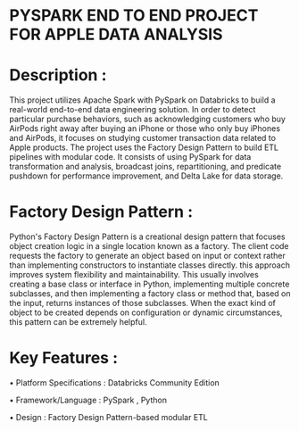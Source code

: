 # PYSPARK END TO END PROJECT FOR APPLE DATA ANALYSIS

# Description :

This project utilizes Apache Spark with PySpark on Databricks to build a real-world end-to-end data engineering solution.  In order to detect particular purchase behaviors, such as acknowledging customers who buy AirPods right away after buying an iPhone or those who only buy iPhones and AirPods, it focuses on studying customer transaction data related to Apple products.
 The project uses the Factory Design Pattern to build ETL pipelines with modular code.  It consists of using PySpark for data transformation and analysis, broadcast joins, repartitioning, and predicate pushdown for performance improvement, and Delta Lake for data storage.


# Factory Design Pattern :

Python's Factory Design Pattern is a creational design pattern that focuses object creation logic in a single location known as a factory. The client code requests the factory to generate an object based on input or context rather than implementing constructors to instantiate classes directly. this approach improves system flexibility and maintainability. 
This usually involves creating a base class or interface in Python, implementing multiple concrete subclasses, and then implementing a factory class or method that, based on the input, returns instances of those subclasses. When the exact kind of object to be created depends on configuration or dynamic circumstances, this pattern can be extremely helpful.

# Key Features :

•	Platform Specifications : Databricks Community Edition

•	Framework/Language : PySpark , Python

•	Design : Factory Design Pattern-based modular ETL
